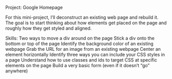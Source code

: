 Project: Google Homepage

For this mini-project, I’ll deconstruct an existing web page and rebuild it.
The goal is to start thinking about how elements get placed on the page and roughly how they get styled and aligned.

Skills:
    Two ways to move a div around on the page
    Stick a div onto the bottom or top of the page
    Identify the background color of an existing webpage
    Grab the URL for an image from an existing webpage
    Center an element horizontally
    Identify three ways you can include your CSS styles in a page
    Understand how to use classes and ids to target CSS at specific elements on the page
    Build a very basic form (even if it doesn’t “go” anywhere)

    
